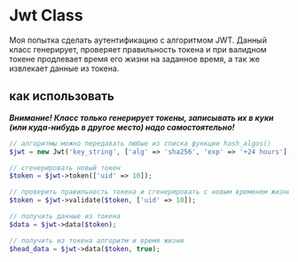 # Jwt Class

Моя попытка сделать аутентификацию с алгоритмом JWT.
Данный класс генерирует, проверяет правильность токена и при валидном токене продлевает время его жизни на заданное время,
а так же извлекает данные из токена.

## как использовать

***Внимание! Класс только генерирует токены, записывать их в куки (или куда-нибудь в другое место) надо самостоятельно!***

```php
// алгоритмы можно передавать любые из списка функции hash_algos()
$jwt = new Jwt('key_string', ['alg' => 'sha256', 'exp' => '+24 hours'], true);

// сгенерировать новый токен
$token = $jwt->token(['uid' => 10]);

// проверить правильность токена и сгенерировать с новым временем жизни
$token = $jwt->validate($token, ['uid' => 10]);

// получить данные из токена
$data = $jwt->data($token);

// получить из токена алгоритм и время жизни
$head_data = $jwt->data($token, true);
```
